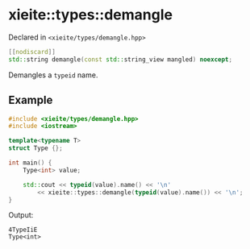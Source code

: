 # xieite::types::demangle
Declared in `<xieite/types/demangle.hpp>`
```cpp
[[nodiscard]]
std::string demangle(const std::string_view mangled) noexcept;
```
Demangles a `typeid` name.
## Example
```cpp
#include <xieite/types/demangle.hpp>
#include <iostream>

template<typename T>
struct Type {};

int main() {
	Type<int> value;

	std::cout << typeid(value).name() << '\n'
		<< xieite::types::demangle(typeid(value).name()) << '\n';
}
```
Output:
```
4TypeIiE
Type<int>
```
